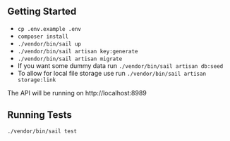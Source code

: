 ## Getting Started

- `cp .env.example .env`
- `composer install`
- `./vendor/bin/sail up`
- `./vendor/bin/sail artisan key:generate`
- `./vendor/bin/sail artisan migrate`
- If you want some dummy data run `./vendor/bin/sail artisan db:seed`
- To allow for local file storage use run `./vendor/bin/sail artisan storage:link`

The API will be running on http://localhost:8989

## Running Tests

`./vendor/bin/sail test`
